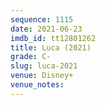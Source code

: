 ```yaml
---
sequence: 1115
date: 2021-06-23
imdb_id: tt12801262
title: Luca (2021)
grade: C-
slug: luca-2021
venue: Disney+
venue_notes:
---
```


